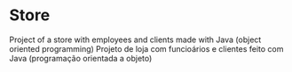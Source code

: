 # Store
Project of a store with employees and clients made with Java (object oriented programming)
Projeto de loja com funcioários e clientes feito com Java (programação orientada a objeto)
